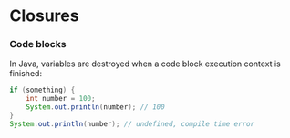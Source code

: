 # Closures


### Code blocks
In Java, variables are destroyed when a code block execution context is finished:
```java
if (something) {
	int number = 100;
	System.out.println(number); // 100
}
System.out.println(number); // undefined, compile time error
```